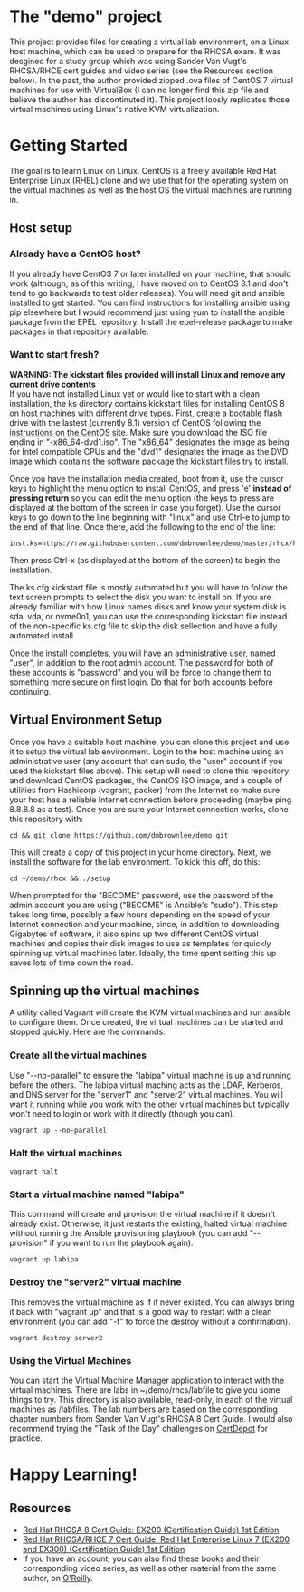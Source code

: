 # The "demo" project
This project provides files for creating a virtual lab environment, on a Linux host machine, which can be used to prepare for the RHCSA exam.  It was desgined for a study group which was using Sander Van Vugt's RHCSA/RHCE cert guides and video series (see the Resources section below). In the past, the author provided zipped .ova files of CentOS 7 virtual machines for use with VirtualBox (I can no longer find this zip file and believe the author has discontinuted it).  This project loosly replicates those virtual machines using Linux's native KVM virtualization.

# Getting Started
The goal is to learn Linux on Linux.  CentOS is a freely available Red Hat Enterprise Linux (RHEL) clone and we use that for the operating system on the virtual machines as well as the host OS the virtual machines are running in.

## Host setup
### Already have a CentOS host?
If you already have CentOS 7 or later installed on your machine, that should work (although, as of this writing, I have moved on to CentOS 8.1 and don't tend to go backwards to test older releases).  You will need git and ansible installed to get started.  You can find instructions for installing ansible using pip elsewhere but I would recommend just using yum to install the ansible package from the EPEL repository.  Install the epel-release package to make packages in that repository available.

### Want to start fresh?
**WARNING: The kickstart files provided will install Linux and remove any current drive contents**  
If you have not installed Linux yet or would like to start with a clean installation, the ks directory contains kickstart files for installing CentOS 8 on host machines with different drive types.  First, create a bootable flash drive with the lastest (currently 8.1) version of CentOS following the [instructions on the CentOS site](https://docs.centos.org/en-US/8-docs/standard-install/assembly_preparing-for-your-installation/#making-media_preparing-for-your-installation).  Make sure you download the ISO file ending in "-x86_64-dvd1.iso".  The "x86_64" designates the image as being for Intel compatible CPUs and the "dvd1" designates the image as the DVD image which contains the software package the kickstart files try to install.

Once you have the installation media created, boot from it, use the cursor keys to highlight the menu option to install CentOS, and press 'e' __instead of pressing return__ so you can edit the menu option (the keys to press are displayed at the bottom of the screen in case you forget).  Use the cursor keys to go down to the line beginning with "linux" and use Ctrl-e to jump to the end of that line.  Once there, add the following to the end of the line:
```
inst.ks=https://raw.githubusercontent.com/dmbrownlee/demo/master/rhcx/ks/ks.cfg
```
Then press Ctrl-x (as displayed at the bottom of the screen) to begin the installation.

The ks.cfg kickstart file is mostly automated but you will have to follow the text screen prompts to select the disk you want to install on.  If you are already familiar with how Linux names disks and know your system disk is sda, vda, or nvme0n1, you can use the corresponding kickstart file instead of the non-specific ks.cfg file to skip the disk sellection and have a fully automated install

Once the install completes, you will have an administrative user, named "user", in addition to the root admin account.  The password for both of these accounts is "password" and you will be force to change them to something more secure on first login.  Do that for both accounts before continuing.

## Virtual Environment Setup
Once you have a suitable host machine, you can clone this project and use it to setup the virtual lab environment.  Login to the host machine using an administrative user (any account that can sudo, the "user" account if you used the kickstart files above).  This setup will need to clone this repository and download CentOS packages, the CentOS ISO image, and a couple of utilities from Hashicorp (vagrant, packer) from the Internet so make sure your host has a reliable Internet connection before proceeding (maybe ping 8.8.8.8 as a test).  Once you are sure your Internet connection works, clone this repository with:
```
cd && git clone https://github.com/dmbrownlee/demo.git
```
This will create a copy of this project in your home directory.  Next, we install the software for the lab environment.  To kick this off, do this:
```
cd ~/demo/rhcx && ./setup
```
When prompted for the "BECOME" password, use the password of the admin account you are using ("BECOME" is Ansible's "sudo").  This step takes long time, possibly a few hours depending on the speed of your Internet connection and your machine, since, in addition to downloading Gigabytes of software, it also spins up two different CentOS virtual machines and copies their disk images to use as templates for quickly spinning up virtual machines later.  Ideally, the time spent setting this up saves lots of time down the road.

## Spinning up  the virtual machines
A utility called Vagrant will create the KVM virtual machines and run ansible to configure them.  Once created, the virtual machines can be started and stopped quickly.  Here are the commands:

### Create all the virtual machines
Use "--no-parallel" to ensure the "labipa" virtual machine is up and running before the others.  The labipa virtual maching acts as the LDAP, Kerberos, and DNS server for the "server1" and "server2" virtual machines.  You will want it running while you work with the other virtual machines but typically won't need to login or work with it directly (though you can).
```
vagrant up --no-parallel
```
### Halt the virtual machines
```
vagrant halt
```
### Start a virtual machine named "labipa"
This command will create and provision the virtual machine if it doesn't already exist.  Otherwise, it just restarts the existing, halted virtual machine without running the Ansible provisioning playbook (you can add "--provision" if you want to run the playbook again).
```
vagrant up labipa
```
### Destroy the "server2" virtual machine
This removes the virtual machine as if it never existed.  You can always bring it back with "vagrant up" and that is a good way to restart with a clean environment (you can add "-f" to force the destroy without a confirmation).
```
vagrant destroy server2
```
### Using the Virtual Machines
You can start the Virtual Machine Manager application to interact with the virtual machines.  There are labs in ~/demo/rhcs/labfile to give you some things to try.  This directory is also available, read-only, in each of the virtual machines as /labfiles.  The lab numbers are based on the corresponding chapter numbers from Sander Van Vugt's RHCSA 8 Cert Guide.  I would also recommend trying the "Task of the Day" challenges on [CertDepot](https://www.certdepot.net/) for practice.

# Happy Learning!

## Resources
- [Red Hat RHCSA 8 Cert Guide: EX200 (Certification Guide) 1st Edition](https://www.amazon.com/gp/product/0135938139 "This project updated to match this source material")
- [Red Hat RHCSA/RHCE 7 Cert Guide: Red Hat Enterprise Linux 7 (EX200 and EX300) (Certification Guide) 1st Edition](https://www.amazon.com/RHCSA-RHCE-Cert-Guide-Certification/dp/0789754053 "Older book is still useful for the older RHCE material")
- If you have an account, you can also find these books and their corresponding video series, as well as other material from the same author, on [O'Reilly](https://learning.oreilly.com/home/).
